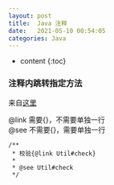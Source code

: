 ```yaml
---
layout: post
title:  Java 注释
date:   2021-05-10 00:54:05
categories: Java
---
```


* content
{:toc}

### 注释内跳转指定方法

来自[这里](https://blog.csdn.net/weixin_39800144/article/details/83745305)  

@link 需要{}，不需要单独一行  
@see 不需要{}，需要单独一行  

    /**
     * 校验{@link Util#check}
     *
     * @see Util#check
     */
